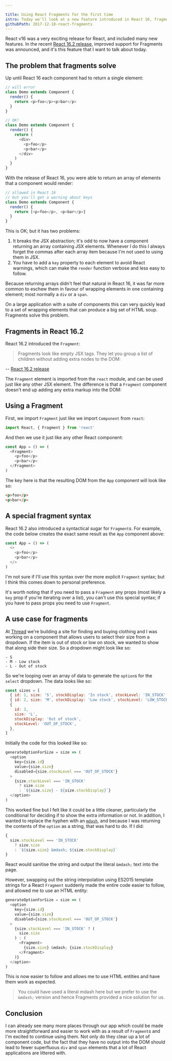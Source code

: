 ```yaml
---

title: Using React Fragments for the first time
intro: Today we'll look at a new feature introduced in React 16, fragments, and how we can use them to tidy up the DOM that our components create.
githubPath: 2017-12-18-react-fragments
---
```


React v16 was a very exciting release for React, and included many new features. In the recent [React 16.2 release](https://reactjs.org/blog/2017/11/28/react-v16.2.0-fragment-support.html), improved support for Fragments was announced, and it's this feature that I want to talk about today.

## The problem that fragments solve

Up until React 16 each component had to return a single element:

```js
// will error
class Demo extends Component {
  render() {
    return <p>foo</p><p>bar</p>
  }
}
```

```js
// OK!
class Demo extends Component {
  render() {
    return (
      <div>
        <p>foo</p>
        <p>bar</p>
      </div>
    )
  }
}
```

With the release of React 16, you were able to return an array of elements that a component would render:

```js
// allowed in React 16
// but you'll get a warning about keys
class Demo extends Component {
  render() {
    return [<p>foo</p>, <p>bar</p>]
  }
}
```

This is OK; but it has two problems:

1. It breaks the JSX abstraction; it's odd to now have a component returning an array containing JSX elements. Whenever I do this I always forget the commas after each array item because I'm not used to using them in JSX.
2. You have to add a `key` property to each element to avoid React warnings, which can make the `render` function verbose and less easy to follow.

Because returning arrays didn't feel that natural in React 16, it was far more common to eschew them in favour of wrapping elements in one containing element; most normally a `div` or a `span`.

On a large application with a suite of components this can very quickly lead to a set of wrapping elements that can produce a big set of HTML soup. Fragments solve this problem.

## Fragments in React 16.2

React 16.2 introduced the `Fragment`:

> Fragments look like empty JSX tags. They let you group a list of children without adding extra nodes to the DOM:

-- [React 16.2 release](https://reactjs.org/blog/2017/11/28/react-v16.2.0-fragment-support.html)

The `Fragment` element is imported from the `react` module, and can be used just like any other JSX element. The difference is that a `Fragment` component doesn't end up adding any extra markup into the DOM:

## Using a Fragment

First, we import `Fragment` just like we import `Component` from `react`:

```js
import React, { Fragment } from 'react'
```

And then we use it just like any other React component:

```js
const App = () => (
  <Fragment>
    <p>foo</p>
    <p>bar</p>
  </Fragment>
)
```

The key here is that the resulting DOM from the `App` component will look like so:

```html
<p>foo</p>
<p>bar</p>
```

## A special fragment syntax

React 16.2 also introduced a syntactical sugar for `Fragment`s. For example, the code below creates the exact same result as the `App` component above:

```js
const App = () => (
  <>
    <p>foo</p>
    <p>bar</p>
  </>
)
```

I'm not sure if I'll use this syntax over the more explicit `Fragment` syntax; but I think this comes down to personal preference.

It's worth noting that if you need to pass a `Fragment` any props (most likely a `key` prop if you're iterating over a list), you can't use this special syntax; if you have to pass props you need to use `Fragment`.

## A use case for fragments

At [Thread](https://thread.com) we're building a site for finding and buying clothing and I was working on a component that allows users to select their size from a dropdown. If the item is out of stock or low on stock, we wanted to show that along side their size. So a dropdown might look like so:

```
- S
- M - Low stock
- L - Out of stock
```

So we're looping over an array of data to generate the `option`s for the `select` dropdown. The data looks like so:

```js
const sizes = [
  { id: 1, size: 'S', stockDisplay: 'In stock', stockLevel: 'IN_STOCK' },
  { id: 2, size: 'M', stockDisplay: 'Low stock', stockLevel: 'LOW_STOCK' },
  {
    id: 3,
    size: 'L',
    stockDisplay: 'Out of stock',
    stockLevel: 'OUT_OF_STOCK',
  },
]
```

Initially the code for this looked like so:

```js
generateOptionForSize = size => (
  <option
    key={size.id}
    value={size.size}
    disabled={size.stockLevel === 'OUT_OF_STOCK'}
  >
    {size.stockLevel === 'IN_STOCK'
      ? size.size
      : `${size.size} - ${size.stockDisplay}`}
  </option>
)
```

This worked fine but I felt like it could be a little cleaner, particularly the conditional for deciding if to show the extra information or not. In addition, I wanted to replace the hyphen with an [`mdash`](http://www.html.am/html-codes/character-codes/html-em-dash-code.cfm), and because I was returning the contents of the `option` as a string, that was hard to do. If I did:

```js
{
  size.stockLevel === 'IN_STOCK'
    ? size.size
    : `${size.size} &mdash; ${size.stockDisplay}`
}
```

React would sanitise the string and output the literal `&mdash;` text into the page.

However, swapping out the string interpolation using ES2015 template strings for a React `Fragment` suddenly made the entire code easier to follow, and allowed me to use an HTML entity:

```js
generateOptionForSize = size => (
  <option
    key={size.id}
    value={size.size}
    disabled={size.stockLevel === 'OUT_OF_STOCK'}
  >
    {size.stockLevel === 'IN_STOCK' ? (
      size.size
    ) : (
      <Fragment>
        {size.size} &mdash; {size.stockDisplay}
      </Fragment>
    )}
  </option>
)
```

This is now easier to follow and allows me to use HTML entities and have them work as expected.

> You could have used a literal mdash here but we prefer to use the `&mdash;` version and hence Fragments provided a nice solution for us.

## Conclusion

I can already see many more places through our app which could be made more straightforward and easier to work with as a result of `Fragment`s and I'm excited to continue using them. Not only do they clear up a lot of component code, but the fact that they have no output into the DOM should lead to fewer superfluous `div` and `span` elements that a lot of React applications are littered with.
